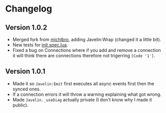 # Changelog

## Version 1.0.2
- Merged fork from [michlbro](https://github.com/michlbro/Javelin), adding Javelin:Wrap (changed it a little bit).
- New tests for [init.spec.lua](https://github.com/lettuce-magician/Javelin/tree/main/src/init.spec.lua).
- Fixed a bug on Connections where if you add and remove a connection it will think there are connections therefore not trigerring `[Code '1']`.

## Version 1.0.1

- Made it so `Javelin:Emit` first executes all async events first then the synced ones.
- If a connection errors it will throw a warning explaining what got wrong.
- Made `Javelin._useDiag` actually private (I don't know why I made it public).